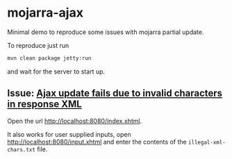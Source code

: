 # mojarra-ajax
Minimal demo to reproduce some issues with mojarra partial update.

To reproduce just run
````bash
mvn clean package jetty:run
````
and wait for the server to start up.

## Issue: [Ajax update fails due to invalid characters in response XML](https://github.com/eclipse-ee4j/mojarra/issues/4516)

Open the url <http://localhost:8080/index.xhtml>.

It also works for user supplied inputs, open <http://localhost:8080/input.xhtml> and enter the contents of the ``illegal-xml-chars.txt`` file.

